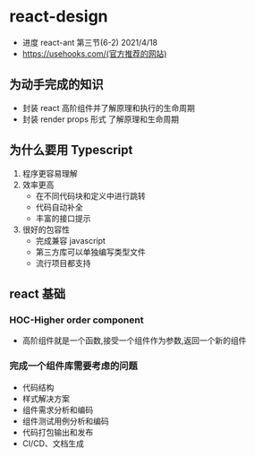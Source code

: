 # react-design

- 进度 react-ant 第三节(6-2) 2021/4/18
- https://usehooks.com/(官方推荐的网站)

## 为动手完成的知识

- 封装 react 高阶组件并了解原理和执行的生命周期
- 封装 render props 形式 了解原理和生命周期

## 为什么要用 Typescript

1. 程序更容易理解
2. 效率更高
   - 在不同代码块和定义中进行跳转
   - 代码自动补全
   - 丰富的接口提示
3. 很好的包容性
   - 完成兼容 javascript
   - 第三方库可以单独编写类型文件
   - 流行项目都支持

## react 基础

### HOC-Higher order component

- 高阶组件就是一个函数,接受一个组件作为参数,返回一个新的组件

### 完成一个组件库需要考虑的问题

- 代码结构
- 样式解决方案
- 组件需求分析和编码
- 组件测试用例分析和编码
- 代码打包输出和发布
- CI/CD、文档生成
